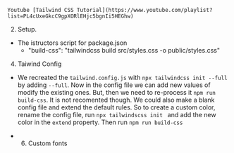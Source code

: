     Youtube [Tailwind CSS Tutorial](https://www.youtube.com/playlist?list=PL4cUxeGkcC9gpXORlEHjc5bgnIi5HEGhw)

2. Setup.

- The istructors script for package.json
  - "build-css": "tailwindcss build src/styles.css -o public/styles.css"

4. Taiwind Config

- We recreated the `tailwind.config.js` with `npx tailwindcss init --full` by adding `--full`. Now in the config file we can add new values of modify the existing ones. But, then we need to re-process it `npm run build-css`. It is not recomented though. We could also make a blank config file and extend the default rules. So to create a custom color, rename the config file, run `npx tailwindscss init ` and add the new color in the `extend` property. Then run `npm run build-css`

- 6. Custom fonts
